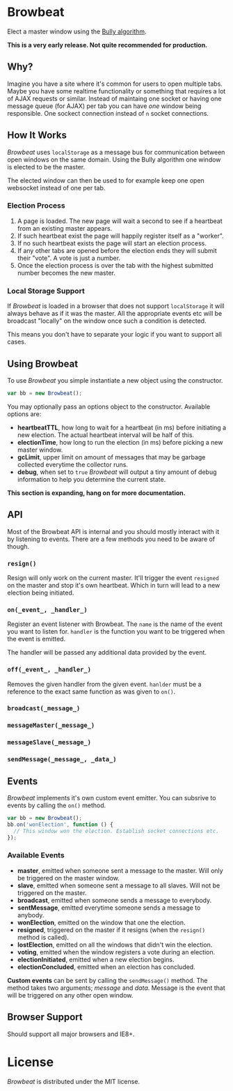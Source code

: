 # Browbeat

Elect a master window using the
[Bully algorithm](http://en.wikipedia.org/wiki/Bully_algorithm).

__This is a very early release. Not quite recommended for production.__

## Why?

Imagine you have a site where it's common for users to open multiple tabs.
Maybe you have some realtime functionality or something that requires a lot of
AJAX requests or similar. Instead of maintaing one socket or having
one message queue (for AJAX) per tab you can have _one_ window being
responsible. One sockect connection instead of `n` socket connections.

## How It Works

_Browbeat_ uses `localStorage` as a message bus for communication between open
windows on the same domain. Using the Bully algorithm one window is elected to
be the master.

The elected window can then be used to for example keep one open websocket
instead of one per tab.

### Election Process

1. A page is loaded. The new page will wait a second to see if a heartbeat
from an existing master appears.
2. If such heartbeat exist the page will happily register itself as a "worker".
3. If no such heartbeat exists the page will start an election process.
4. If any other tabs are opened before the election ends they will submit their
"vote". A vote is just a number.
5. Once the election process is over the tab with the highest submitted number
becomes the new master.

### Local Storage Support

If _Browbeat_ is loaded in a browser that does not support `localStorage` it will
always behave as if it was the master. All the appropriate events etc
will be broadcast "locally" on the window once such a condition is detected.

This means you don't have to separate your logic if you want to support all
cases.

## Using Browbeat

To use _Browbeat_ you simple instantiate a new object using the constructor.

```javascript
var bb = new Browbeat();
```

You may optionally pass an options object to the constructor. Available options
are:

* **heartbeatTTL**, how long to wait for a heartbeat (in ms) before initiating
a new election. The actual heartbeat interval will be half of this.
* **electionTime**, how long to run the election (in ms) before picking a new
master window.
* **gcLimit**, upper limit on amount of messages that may be garbage collected
everytime the collector runs.
* **debug**, when set to `true` _Browbeat_ will output a tiny amount of debug
information to help you determine the current state.

**This section is expanding, hang on for more documentation.**

## API

Most of the Browbeat API is internal and you should mostly interact with it by
listening to events. There are a few methods you need to be aware of though.

### `resign()`

Resign will only work on the current master. It'll trigger the event `resigned`
on the master and stop it's own heartbeat. Which in turn will lead to a new
election being initiated.

### `on(_event_, _handler_)`

Register an event listener with Browbeat. The `name` is the name of the event
you want to listen for. `handler` is the function you want to be triggered
when the event is emitted.

The handler will be passed any additional data provided by the event.

### `off(_event_, _handler_)`

Removes the given handler from the given event. `hanlder` must be a reference
to the exact same function as was given to `on()`.

### `broadcast(_message_)`
### `messageMaster(_message_)`
### `messageSlave(_message_)`
### `sendMessage(_message_, _data_)`

## Events

_Browbeat_ implements it's own custom event emitter. You can subsrive to events
by calling the `on()` method.

```javascript
var bb = new Browbeat();
bb.on('wonElection', function () {
  // This window won the election. Establish socket connections etc.
});
```

### Available Events

* **master**, emitted when someone sent a message to the master. Will only be
triggered on the master window.
* **slave**, emitted when someone sent a message to all slaves. Will not be
triggered on the master.
* **broadcast**, emitted when someone sends a message to everybody.
* **sentMessage**, emitted everytime someone sends a message to anybody.
* **wonElection**, emitted on the window that one the election.
* **resigned**, triggered on the master if it resigns (when the `resign()`
method is called).
* **lostElection**, emitted on all the windows that didn't win the election.
* **voting**, emitted when the window registers a vote during an election.
* **electionInitiated**, emitted when a new election begins.
* **electionConcluded**, emitted when an election has concluded.

**Custom events** can be sent by calling the `sendMessage()` method. The
method takes two arguments; _message_ and _data_. Message is the event that
will be triggered on any other open window.

## Browser Support

Should support all major browsers and IE8+.

# License

_Browbeat_ is distributed under the MIT license.

